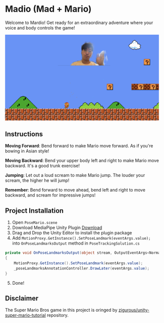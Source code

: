 # Madio (Mad + Mario)
Welcome to Mardio! Get ready for an extraordinary adventure where your voice and body controls the game!

![ScreenShot](Screenshot/snapshot.png)

## Instructions

**Moving Forward**: Bend forward to make Mario move forward. As if you're bowing in Asian style! 

**Moving Backward**: Bend your upper body left and right to make Mario move backward. It's a good trunk exercise! 

**Jumping**: Let out a loud scream to make Mario jump. The louder your scream, the higher he will jump! 

**Remember**: Bend forward to move ahead, bend left and right to move backward, and scream for impressive jumps!

## Project Installation
1. Open `PoseMario.scene`
2. Download MediaPipe Unity Plugin [Download](https://github.com/homuler/MediaPipeUnityPlugin/releases/download/v0.12.0/MediaPipeUnity.0.12.0.unitypackage)
3. Drag and Drop the Unity Editor to install the plugin package 
4. Add `MotionProxy.GetInstance().SetPoseLandmark(eventArgs.value);` into `OnPoseLandmarksOutput` method in `PoseTrackingSolution.cs`
```csharp
private void OnPoseLandmarksOutput(object stream, OutputEventArgs<NormalizedLandmarkList> eventArgs)
{
    MotionProxy.GetInstance().SetPoseLandmark(eventArgs.value);
    _poseLandmarksAnnotationController.DrawLater(eventArgs.value);
}
```
5. Done!

## Disclaimer
The Super Mario Bros game in this project is oringed by [zigurous/unity-super-mario-tutorial](https://github.com/zigurous/unity-super-mario-tutorial) repository.



